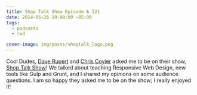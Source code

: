 ```yaml
---
title: Shop Talk Show Episode № 121
date: 2014-06-26 19:00:00 -05:00
tags:
  - podcasts
  - rwd

cover-image: img/posts/shoptalk_logo.png
---
```


Cool Dudes, [Dave Rupert](https://twitter.com/davatron5000) and [Chris Coyier](https://twitter.com/chriscoyier) asked me to be on their show, [Shop Talk Show](http://shoptalkshow.com/episodes/121-sam-kapila/)! We talked about teaching Responsive Web Design, new tools like Gulp and Grunt, and I shared my opinions on some audience questions. I am so happy they asked me to be on the show; I really enjoyed it!
